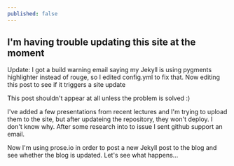 ```yaml
---
published: false
---
```

## I'm having trouble updating this site at the moment

Update: I got a build warning email saying my Jekyll is using pygments highlighter instead of rouge, so I edited config.yml to fix that. Now editing this post to see if it triggers a site update

This post shouldn't appear at all unless the problem is solved :)

I've added a few presentations from recent lectures and I'm trying to upload them to the site, but after updateing the repository, they won't deploy. I don't know why. After some research into to issue I sent github support an email. 

Now I'm using prose.io in order to post a new Jekyll post to the blog and see whether the blog is updated. Let's see what happens...
